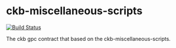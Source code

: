 # ckb-miscellaneous-scripts

[![Build Status](https://travis-ci.com/nervosnetwork/ckb-miscellaneous-scripts.svg?branch=master)](https://travis-ci.com/nervosnetwork/ckb-miscellaneous-scripts)

The ckb gpc contract that based on the ckb-miscellaneous-scripts.